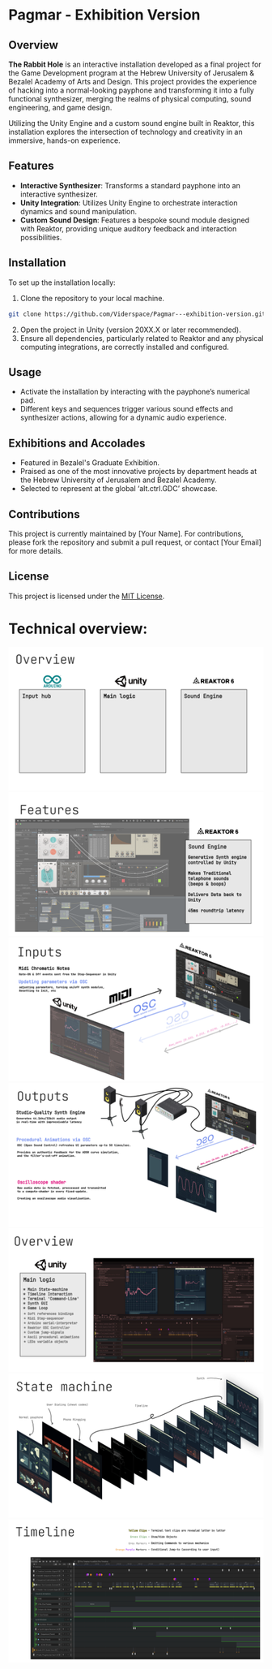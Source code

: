 # Pagmar - Exhibition Version

## Overview
**The Rabbit Hole** is an interactive installation developed as a final project for the Game Development program at the Hebrew University of Jerusalem & Bezalel Academy of Arts and Design. 
This project provides the experience of hacking into a normal-looking payphone and transforming it into a fully functional synthesizer, merging the realms of physical computing, sound engineering, and game design. 

Utilizing the Unity Engine and a custom sound engine built in Reaktor, this installation explores the intersection of technology and creativity in an immersive, hands-on experience.

## Features
- **Interactive Synthesizer**: Transforms a standard payphone into an interactive synthesizer.
- **Unity Integration**: Utilizes Unity Engine to orchestrate interaction dynamics and sound manipulation.
- **Custom Sound Design**: Features a bespoke sound module designed with Reaktor, providing unique auditory feedback and interaction possibilities.

## Installation
To set up the installation locally:
1. Clone the repository to your local machine.
```bash
git clone https://github.com/Viderspace/Pagmar---exhibition-version.git
```
2. Open the project in Unity (version 20XX.X or later recommended).
3. Ensure all dependencies, particularly related to Reaktor and any physical computing integrations, are correctly installed and configured.

## Usage
- Activate the installation by interacting with the payphone’s numerical pad.
- Different keys and sequences trigger various sound effects and synthesizer actions, allowing for a dynamic audio experience.

## Exhibitions and Accolades
- Featured in Bezalel's Graduate Exhibition.
- Praised as one of the most innovative projects by department heads at the Hebrew University of Jerusalem and Bezalel Academy.
- Selected to represent at the global ‘alt.ctrl.GDC’ showcase.

## Contributions
This project is currently maintained by [Your Name]. For contributions, please fork the repository and submit a pull request, or contact [Your Email] for more details.

## License
This project is licensed under the [MIT License](LICENSE.md).


# Technical overview:
![Alt text](Tech_Breif-Slides/Presntation_1.png?raw=true "Page1")
![Alt text](Tech_Breif-Slides/Presntation_8.png?raw=true "Page8")
![Alt text](Tech_Breif-Slides/Presntation_9.png?raw=true "Page9")
![Alt text](Tech_Breif-Slides/Presntation_10.png?raw=true "Page10")
![Alt text](Tech_Breif-Slides/Presntation_12.png?raw=true "Page12")
![Alt text](Tech_Breif-Slides/Presntation_13.png?raw=true "Page13")
![Alt text](Tech_Breif-Slides/Presntation_14.png?raw=true "Page14")

